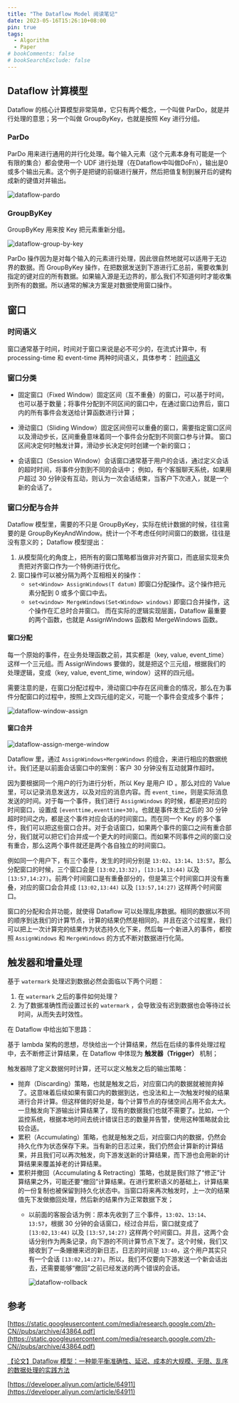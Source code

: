 ```yaml
---
title: "The Dataflow Model 阅读笔记"
date: 2023-05-16T15:26:10+08:00
pin: true
tags:
  - Algorithm
  - Paper
# bookComments: false
# bookSearchExclude: false
---
```


## Dataflow 计算模型

Dataflow 的核心计算模型非常简单，它只有两个概念，一个叫做 ParDo，就是并行处理的意思；另一个叫做 GroupByKey，也就是按照 Key 进行分组。

### ParDo

ParDo 用来进行通用的并行化处理。每个输入元素（这个元素本身有可能是一个有限的集合）都会使用一个 UDF 进行处理（在Dataflow中叫做DoFn），输出是0或多个输出元素。这个例子是把键的前缀进行展开，然后把值复制到展开后的键构成新的键值对并输出。

![dataflow-pardo](/assets/img/dataflow-pardo.svg)

### GroupByKey

GroupByKey 用来按 Key 把元素重新分组。

![dataflow-group-by-key](/assets/img/dataflow-group-by-key.svg)

ParDo 操作因为是对每个输入的元素进行处理，因此很自然地就可以适用于无边界的数据。而 GroupByKey 操作，在把数据发送到下游进行汇总前，需要收集到指定的键对应的所有数据。如果输入源是无边界的，那么我们不知道何时才能收集到所有的数据。所以通常的解决方案是对数据使用窗口操作。

## 窗口

### 时间语义

窗口通常基于时间，时间对于窗口来说是必不可少的，在流式计算中，有 processing-time 和 event-time 两种时间语义，具体参考： [时间语义](https://archieyao.github.io/posts/2022-02-25-flink-%E6%97%B6%E9%97%B4%E8%AF%AD%E4%B9%89/)

### 窗口分类

* 固定窗口（Fixed Window）固定区间（互不重叠）的窗口，可以基于时间，也可以基于数量；将事件分配到不同区间的窗口中，在通过窗口边界后，窗口内的所有事件会发送给计算函数进行计算；

* 滑动窗口（Sliding Window）固定区间但可以重叠的窗口，需要指定窗口区间以及滑动步长，区间重叠意味着同一个事件会分配到不同窗口参与计算。 窗口区间决定何时触发计算，滑动步长决定何时创建一个新的窗口；

* 会话窗口（Session Window）会话窗口通常基于用户的会话，通过定义会话的超时时间，将事件分割到不同的会话中； 例如，有个客服聊天系统，如果用户超过 30 分钟没有互动，则认为一次会话结束，当客户下次进入，就是一个新的会话了。

### 窗口分配与合并

Dataflow 模型里，需要的不只是 GroupByKey，实际在统计数据的时候，往往需要的是 GroupByKeyAndWindow。统计一个不考虑任何时间窗口的数据，往往是没有意义的；
Dataflow 模型提出：
1. 从模型简化的角度上，把所有的窗口策略都当做非对齐窗口，而底层实现来负责把对齐窗口作为一个特例进行优化。 
2. 窗口操作可以被分隔为两个互相相关的操作：
   * `set<Window> AssignWindows(T datum)` 即窗口分配操作。这个操作把元素分配到 0 或多个窗口中去。
   * `set<window> MergeWindows(Set<Window> windows)` 即窗口合并操作，这个操作在汇总时合并窗口。
而在实际的逻辑实现层面，Dataflow 最重要的两个函数，也就是 AssignWindows 函数和 MergeWindows 函数。

#### 窗口分配

每一个原始的事件，在业务处理函数之前，其实都是（key, value, event_time）这样一个三元组。而 AssignWindows 要做的，就是把这个三元组，根据我们的处理逻辑，变成（key, value, event_time, window）这样的四元组。

需要注意的是，在窗口分配过程中，滑动窗口中存在区间重合的情况，那么在为事件分配窗口的过程中，按照上文四元组的定义，可能一个事件会变成多个事件；

![dataflow-window-assign](/assets/img/dataflow-window-assign.svg)

#### 窗口合并

![dataflow-assign-merge-window](/assets/img/dataflow-assign-merge-window.svg)

Dataflow 里，通过 `AssignWindows+MergeWindows` 的组合，来进行相应的数据统计。我们还是以前面会话窗口中的案例：客户 30 分钟没有互动就算作超时。

因为要根据同一个用户的行为进行分析，所以 Key 是用户 ID 。那么对应的 Value 里，可以记录消息发送方，以及对应的消息内容。而 `event_time`，则是实际消息发送的时间。对于每一个事件，我们进行    `AssignWindows` 的时候，都是把对应的时间窗口，设置成 `[eventt​ime,eventt​ime+30)`。也就是事件发生之后的 30 分钟超时时间之内，都是这个事件对应会话的时间窗口。而在同一个 Key 的多个事件，我们可以把这些窗口合并。对于会话窗口，如果两个事件的窗口之间有重合部分，我们就可以把它们合并成一个更大的时间窗口。而如果不同事件之间的窗口没有重合，那么这两个事件就还是两个各自独立的时间窗口。

例如同一个用户下，有三个事件，发生的时间分别是 `13:02`、`13:14`、`13:57`。那么分配窗口的时候，三个窗口会是 `[13:02,13:32)`，`[13:14,13:44)` 以及 `[13:57,14:27)`。前两个时间窗口是有重叠部分的，但是第三个时间窗口并没有重叠，对应的窗口会合并成 `[13:02,13:44)` 以及 `[13:57,14:27)` 这样两个时间窗口。

窗口的分配和合并功能，就使得 Dataflow 可以处理乱序数据。相同的数据以不同的顺序到达我们的计算节点，计算的结果仍然是相同的。并且在这个过程里，我们可以把上一次计算完的结果作为状态持久化下来，然后每一个新进入的事件，都按照 `AssignWindows` 和 `MergeWindows` 的方式不断对数据进行化简。

## 触发器和增量处理

基于 `watermark` 处理迟到数据必然会面临以下两个问题：
1. 在 `watermark` 之后的事件如何处理？
2. 为了数据准确性而设置过长的 `watermark` ，会导致没有迟到数据也会等待过长时间，从而失去时效性。

在 Dataflow 中给出如下思路：

基于 lambda 架构的思想，尽快给出一个计算结果，然后在后续的事件处理过程中，去不断修正计算结果，在 Dataflow 中体现为 **触发器（Trigger）** 机制；

触发器除了定义数据何时计算，还可以定义触发之后的输出策略：

* 抛弃（Discarding）策略，也就是触发之后，对应窗口内的数据就被抛弃掉了。这意味着后续如果有窗口内的数据到达，也没法和上一次触发时候的结果进行合并计算。但这样做的好处是，每个计算节点的存储空间占用不会太大。一旦触发向下游输出计算结果了，现有的数据我们也就不需要了。比如，一个监控系统，根据本地时间去统计错误日志的数量并告警，使用这种策略就会比较合适。
* 累积（Accumulating）策略，也就是触发之后，对应窗口内的数据，仍然会持久化作为状态保存下来。当有新的日志过来，我们仍然会计算新的计算结果，并且我们可以再次触发，向下游发送新的计算结果，而下游也会用新的计算结果来覆盖掉老的计算结果。
* 累积并撤回（Accumulating & Retracting）策略，也就是我们除了“修正”计算结果之外，可能还要“撤回”计算结果。在进行累积语义的基础上，计算结果的一份复制也被保留到持久化状态中。当窗口将来再次触发时，上一次的结果值先下发做撤回处理，然后新的结果作为正常数据下发；
  * 以前面的客服会话为例：原本先收到了三个事件，`13:02`、`13:14`、`13:57`，根据 30 分钟的会话窗口，经过合并后，窗口就变成了 `[13:02,13:44)` 以及 `[13:57,14:27)` 这样两个时间窗口。并且，这两个会话分别作为两条记录，向下游的不同计算节点下发了。这个时候，我们又接收到了一条姗姗来迟的新日志，日志的时间是 `13:40`，这个用户其实只有一个会话 `[13:02,14:27)`。所以，我们不仅要向下游发送一个新会话出去，还需要能够“撤回”之前已经发送的两个错误的会话。

    ![dataflow-rollback](/assets/img/dataflow-rollback.svg)


## 参考

[https://static.googleusercontent.com/media/research.google.com/zh-CN//pubs/archive/43864.pdf](https://static.googleusercontent.com/media/research.google.com/zh-CN//pubs/archive/43864.pdf)

[【论文】Dataflow 模型：一种能平衡准确性、延迟、成本的大规模、无限、乱序的数据处理的实践方法](https://zhuanlan.zhihu.com/p/59876058#:~:text=%E3%80%90%E8%AE%BA%E6%96%87%E3%80%91Dataflow,%E6%A8%A1%E5%9E%8B%EF%BC%9A%E4%B8%80%E7%A7%8D%E8%83%BD%E5%B9%B3%E8%A1%A1%E5%87%86%E7%A1%AE%E6%80%A7%E3%80%81%E5%BB%B6%E8%BF%9F%E3%80%81%E6%88%90%E6%9C%AC%E7%9A%84%E5%A4%A7%E8%A7%84%E6%A8%A1%E3%80%81%E6%97%A0%E9%99%90%E3%80%81%E4%B9%B1%E5%BA%8F%E7%9A%84%E6%95%B0%E6%8D%AE%E5%A4%84%E7%90%86%E7%9A%84%E5%AE%9E%E8%B7%B5%E6%96%B9%E6%B3%95)

[https://developer.aliyun.com/article/64911](https://developer.aliyun.com/article/64911)